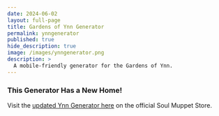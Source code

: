 ```yaml
---
date: 2024-06-02
layout: full-page
title: Gardens of Ynn Generator
permalink: ynngenerator
published: true
hide_description: true
image: /images/ynngenerator.png
description: >
  A mobile-friendly generator for the Gardens of Ynn.
---
```


### This Generator Has a New Home!

Visit the [updated Ynn Generator here](https://usa.soulmuppet-store.co.uk/pages/ynn-generator) on the official Soul Muppet Store.

